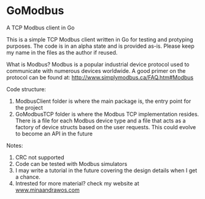 GoModbus
========

A TCP Modbus client in Go

This is a simple TCP Modbus client written in Go for testing and protyping purposes. The code is in an alpha state and is provided as-is. Please keep my name in the files as the author if reused.

What is Modbus?
Modbus is a popular industrial device protocol used to communicate with numerous devices worldwide. A good primer on the protocol can be found at: http://www.simplymodbus.ca/FAQ.htm#Modbus 

Code structure:
 1. ModbusClient folder is where the main package is, the entry point for the project
 2. GoModbusTCP folder is where the Modbus TCP implementation resides. There is a file for each Modbus device type and      a file that acts as a factory of device structs based on the user requests. This could evolve to become an API in      the future

 Notes:
  1. CRC not supported
  2. Code can be tested with Modbus simulators
  3. I may write a tutorial in the future covering the design details when I get a chance.
  4. Intrested for more material? check my website at www.minaandrawos.com
